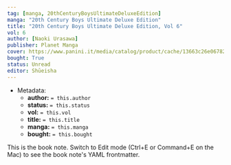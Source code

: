 ```yaml
---
tag: [manga, 20thCenturyBoysUltimateDeluxeEdition]
manga: "20th Century Boys Ultimate Deluxe Edition"
title: "20th Century Boys Ultimate Deluxe Edition, Vol 6"
vol: 6
author: [Naoki Urasawa]
publisher: Planet Manga
cover: https://www.panini.it/media/catalog/product/cache/13663c26e06782c6b72cb4ce7e6046f4/m/2/m2cbu001isbn_0.jpg
bought: True
status: Unread
editor: Shūeisha
---
```



- Metadata:
	- **author:** `= this.author`
	- **status:** `= this.status`
	- **vol:** `= this.vol`
	- **title:** `= this.title`
	- **manga:** `= this.manga`
	- **bought:** `= this.bought`

This is the book note. Switch to Edit mode (Ctrl+E or Command+E on the Mac) to see the book note's YAML frontmatter.